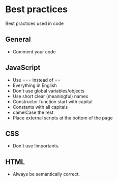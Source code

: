 # Best practices
Best practices used in code

## General
* Comment your code

## JavaScript
* Use === instead of ==
* Everything in English
* Don't use global variables/objects
* Use short clear (meaningful) names
* Constructor function start with capital
* Constants with all capitals
* camelCase the rest
* Place external scripts at the bottom of the page

## CSS
* Don't use !importants.

## HTML
* Always be semantically correct.

